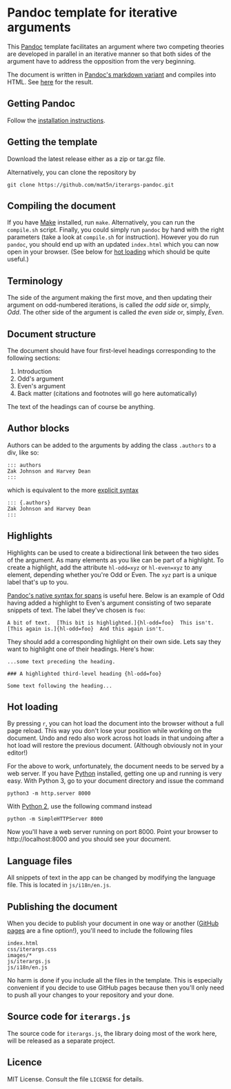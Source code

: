 
# Pandoc template for iterative arguments

This [Pandoc][1] template facilitates an argument where two competing
theories are developed in parallel in an iterative manner so that both
sides of the argument have to address the opposition from the very
beginning.

The document is written in [Pandoc's markdown variant][2] and compiles
into HTML.  See [here][3] for the result.

[1]: http://pandoc.org
[2]: https://pandoc.org/MANUAL.html#pandocs-markdown
[3]: http://mat5n.github.io/iterargs-pandoc/

## Getting Pandoc

Follow the [installation instructions][4].

[4]: https://pandoc.org/installing.html

## Getting the template

Download the latest release either as a zip or tar.gz file.

Alternatively, you can clone the repository by

```
git clone https://github.com/mat5n/iterargs-pandoc.git
```

## Compiling the document

If you have [Make][5] installed, run `make`.  Alternatively, you can
run the `compile.sh` script.  Finally, you could simply run `pandoc`
by hand with the right parameters (take a look at `compile.sh` for
instruction).  However you do run `pandoc`, you should end up with an
updated `index.html` which you can now open in your browser.  (See
below for [hot loading][6] which should be quite useful.)

[5]: https://www.gnu.org/software/make/
[6]: #hot-loading

## Terminology 

The side of the argument making the first move, and then updating
their argument on odd-numbered iterations, is called *the odd side*
or, simply, *Odd*.  The other side of the argument is called *the even
side* or, simply, *Even*.

## Document structure

The document should have four first-level headings corresponding to
the following sections:

1. Introduction
2. Odd's argument
3. Even's argument
4. Back matter (citations and footnotes will go here automatically)

The text of the headings can of course be anything.

## Author blocks

Authors can be added to the arguments by adding the class `.authors`
to a div, like so:

```
::: authors
Zak Johnson and Harvey Dean
::: 
```

which is equivalent to the more [explicit syntax][7]

```
::: {.authors}
Zak Johnson and Harvey Dean
::: 
```

[7]: https://pandoc.org/MANUAL.html#divs-and-spans

## Highlights

Highlights can be used to create a bidirectional link between the two
sides of the argument.  As many elements as you like can be part of a
highlight.  To create a highlight, add the attribute `hl-odd=xyz` or
`hl-even=xyz` to any element, depending whether you're Odd or Even.
The `xyz` part is a unique label that's up to you.

[Pandoc's native syntax for spans][7] is useful here.  Below is an
example of Odd having added a highlight to Even's argument consisting
of two separate snippets of text.  The label they've chosen is `foo`:

```
A bit of text.  [This bit is highlighted.]{hl-odd=foo}  This isn't.
[This again is.]{hl-odd=foo}  And this again isn't.
```

They should add a corresponding highlight on their own side.  Lets say
they want to highlight one of their headings.  Here's how:

```
...some text preceding the heading.

### A highlighted third-level heading {hl-odd=foo}

Some text following the heading...
```

## Hot loading

By pressing `r`, you can hot load the document into the browser
without a full page reload.  This way you don't lose your position
while working on the document.  Undo and redo also work across hot
loads in that undoing after a hot load will restore the previous
document.  (Although obviously not in your editor!)

For the above to work, unfortunately, the document needs to be served
by a web server.  If you have [Python][8] installed, getting one up
and running is very easy.  With Python 3, go to your document
directory and issue the command

```
python3 -m http.server 8000
```

With [Python 2][9], use the following command instead

```
python -m SimpleHTTPServer 8000
```

Now you'll have a web server running on port 8000.  Point your browser
to http://localhost:8000 and you should see your document.

[8]: https://www.python.org/downloads/
[9]: https://wiki.python.org/moin/Python2orPython3

## Language files

All snippets of text in the app can be changed by modifying the
language file.  This is located in `js/i18n/en.js`.

## Publishing the document

When you decide to publish your document in one way or another
([GitHub pages][a] are a fine option!), you'll need to include the
following files

```
index.html
css/iterargs.css
images/*
js/iterargs.js
js/i18n/en.js
```

No harm is done if you include all the files in the template.  This is
especially convenient if you decide to use GitHub pages because then
you'll only need to push all your changes to your repository and your
done.

[a]: https://pages.github.com

## Source code for `iterargs.js`

The source code for `iterargs.js`, the library doing most of the work
here, will be released as a separate project.

## Licence

MIT License.  Consult the file `LICENSE` for details.
